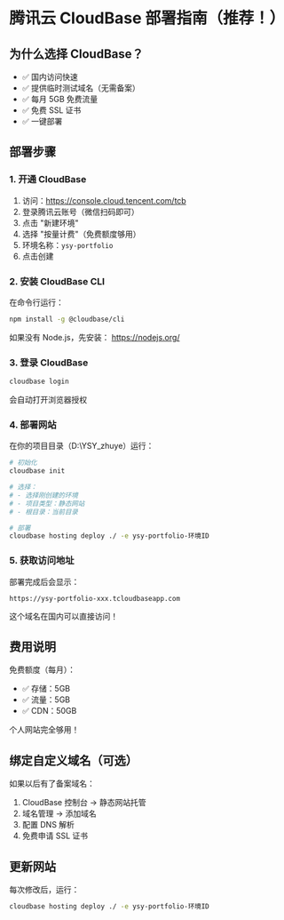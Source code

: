 # 腾讯云 CloudBase 部署指南（推荐！）

## 为什么选择 CloudBase？
- ✅ 国内访问快速
- ✅ 提供临时测试域名（无需备案）
- ✅ 每月 5GB 免费流量
- ✅ 免费 SSL 证书
- ✅ 一键部署

## 部署步骤

### 1. 开通 CloudBase

1. 访问：https://console.cloud.tencent.com/tcb
2. 登录腾讯云账号（微信扫码即可）
3. 点击 "新建环境"
4. 选择 "按量计费"（免费额度够用）
5. 环境名称：`ysy-portfolio`
6. 点击创建

### 2. 安装 CloudBase CLI

在命令行运行：
```bash
npm install -g @cloudbase/cli
```

如果没有 Node.js，先安装：
https://nodejs.org/

### 3. 登录 CloudBase

```bash
cloudbase login
```
会自动打开浏览器授权

### 4. 部署网站

在你的项目目录（D:\YSY_zhuye）运行：

```bash
# 初始化
cloudbase init

# 选择：
# - 选择刚创建的环境
# - 项目类型：静态网站
# - 根目录：当前目录

# 部署
cloudbase hosting deploy ./ -e ysy-portfolio-环境ID
```

### 5. 获取访问地址

部署完成后会显示：
```
https://ysy-portfolio-xxx.tcloudbaseapp.com
```

这个域名在国内可以直接访问！

## 费用说明

免费额度（每月）：
- ✅ 存储：5GB
- ✅ 流量：5GB
- ✅ CDN：50GB

个人网站完全够用！

## 绑定自定义域名（可选）

如果以后有了备案域名：
1. CloudBase 控制台 → 静态网站托管
2. 域名管理 → 添加域名
3. 配置 DNS 解析
4. 免费申请 SSL 证书

## 更新网站

每次修改后，运行：
```bash
cloudbase hosting deploy ./ -e ysy-portfolio-环境ID
```




